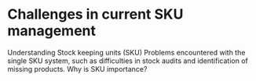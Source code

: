 # Challenges in current SKU management #
Understanding Stock keeping units (SKU)
Problems encountered with the single SKU system, such as difficulties in stock audits and identification of missing products.
Why is SKU importance?
